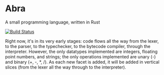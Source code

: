 # Abra
A small programming language, written in Rust

[![Build Status](https://travis-ci.org/kengorab/abra.svg?branch=master)](https://travis-ci.org/kengorab/abra)

Right now, it's in its very early stages: code flows all the way from the lexer, to the parser, to the
typechecker, to the bytecode compiler, through the interpreter. However, the only datatypes implemented are
integers, floating point numbers, and strings; the only operations implemented are unary (-) and
binary (+, -, *, /). As each new facet is added, it will be added in vertical slices (from the lexer all the
way through to the interpreter).
